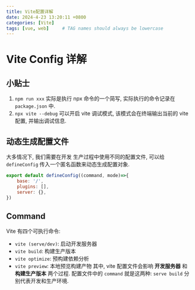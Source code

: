 ```yaml
---
title: Vite配置详解
date: 2024-4-23 13:20:11 +0800
categories: [Vite]
tags: [vue, web]     # TAG names should always be lowercase
---
```


# Vite Config 详解
## 小贴士
1. `npm run xxx` 实际是执行 npx 命令的一个简写, 实际执行的命令记录在 `package.json` 中.
2. `npx vite --debug` 可以开启 vite 调试模式, 该模式会在终端输出当前的 vite 配置, 并输出调试信息.
## 动态生成配置文件
大多情况下, 我们需要在开发 生产过程中使用不同的配置文件, 可以给 `defineConfig` 传入一个匿名函数来动态生成配置对象.
```js
export default defineConfig((command, mode)=>{
    base: '/',
    plugins: [],
    server: {},
})
```
## Command
Vite 有四个可执行命令: 
- `vite (serve/dev)`: 启动开发服务器
- `vite build`: 构建生产版本
- `vite optimize`: 预构建依赖分析
- `vite preview`: 本地预览构建产物
其中, vite 配置文件会影响 **开发服务器** 和 **构建生产版本** 两个过程.
配置文件中的 `command` 就是这两种: `serve build` 分别代表开发和生产环境.



